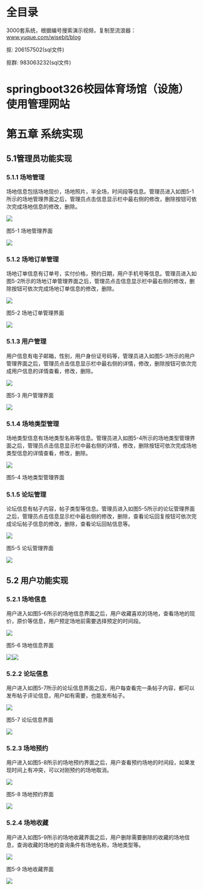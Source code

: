 # 全目录

3000套系统，根据编号搜索演示视频，复制至流浪器：www.yuque.com/wisebit/blog


<p>抠: 206157502(sql文件)</p>
<p>抠群: 983063232(sql文件)</p>


# springboot326校园体育场馆（设施）使用管理网站
# 第五章 系统实现
## 5.1管理员功能实现
### 5.1.1 场地管理
场地信息包括场地现价，场地照片，半全场，时间段等信息。管理员进入如图5-1所示的场地管理界面之后，管理员点击信息显示栏中最右侧的修改，删除按钮可依次完成场地信息的修改，删除。

![](/md/blog.015.png)

图5-1 场地管理界面

![](/md/blog.016.png)
### 5.1.2 场地订单管理
场地订单信息有订单号，实付价格，预约日期，用户手机号等信息。管理员进入如图5-2所示的场地订单管理界面之后，管理员点击信息显示栏中最右侧的修改，删除按钮可依次完成场地订单信息的修改，删除。

![](/md/blog.017.png)

图5-2 场地订单管理界面

![](/md/blog.018.png)
### 5.1.3 用户管理
用户信息有电子邮箱，性别，用户身份证号码等，管理员进入如图5-3所示的用户管理界面之后，管理员点击信息显示栏中最右侧的详情，修改，删除按钮可依次完成用户信息的详情查看，修改，删除。

![](/md/blog.019.png)

图5-3 用户管理界面

![](/md/blog.020.png)
### 5.1.4 场地类型管理
场地类型信息有场地类型名称等信息。管理员进入如图5-4所示的场地类型管理界面之后，管理员点击信息显示栏中最右侧的详情，修改，删除按钮可依次完成场地类型信息的详情查看，修改，删除。

![](/md/blog.021.png)

图5-4 场地类型管理界面
### 5.1.5 论坛管理
论坛信息有帖子内容，帖子类型等信息。管理员进入如图5-5所示的论坛管理界面之后，管理员点击信息显示栏中最右侧的修改，删除，查看论坛回复按钮可依次完成论坛帖子信息的修改，删除，查看论坛回帖信息等。

![](/md/blog.022.png)

图5-5 论坛管理界面

![](/md/blog.023.png)
## 5.2 用户功能实现
### 5.2.1 场地信息
用户进入如图5-6所示的场地信息界面之后，用户收藏喜欢的场地，查看场地的现价，原价等信息，用户预定场地前需要选择预定的时间段。

![](/md/blog.024.png)

图5-6 场地信息界面

![](/md/blog.025.png)![](/md/blog.026.png)
### 5.2.2 论坛信息
用户进入如图5-7所示的论坛信息界面之后，用户每查看完一条帖子内容，都可以发布帖子评论信息，用户如有需要，也能发布帖子。

![](/md/blog.027.png)

图5-7 论坛信息界面

![](/md/blog.028.png)
### 5.2.3 场地预约
用户进入如图5-8所示的场地预约界面之后，用户查看预约场地的时间段，如果发现时间上有冲突，可以对刚预约的场地取消。

![](/md/blog.029.png)

图5-8 场地预约界面

![](/md/blog.030.png)
### 5.2.4 场地收藏
用户进入如图5-9所示的场地收藏界面之后，用户删除需要删除的收藏的场地信息，查询收藏的场地的查询条件有场地名称，场地类型等。

![](/md/blog.031.png)

图5-9 场地收藏界面

![](/md/blog.032.png)











